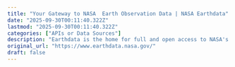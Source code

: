 ```yaml
---
title: "Your Gateway to NASA  Earth Observation Data | NASA Earthdata"
date: "2025-09-30T00:11:40.322Z"
lastmod: "2025-09-30T00:11:40.322Z"
categories: ["APIs or Data Sources"]
description: "Earthdata is the home for full and open access to NASA's Earth science data collections, accelerating scientific advancement for societal benefit."
original_url: "https://www.earthdata.nasa.gov/"
draft: false
---
```

